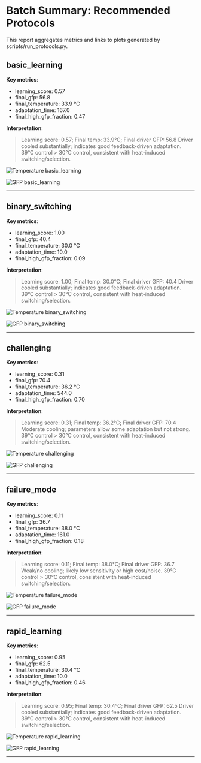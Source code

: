 # Batch Summary: Recommended Protocols

This report aggregates metrics and links to plots generated by scripts/run_protocols.py.

## basic_learning

**Key metrics**:

- learning_score: 0.57
- final_gfp: 56.8
- final_temperature: 33.9 °C
- adaptation_time: 167.0
- final_high_gfp_fraction: 0.47

**Interpretation**:

> Learning score: 0.57; Final temp: 33.9°C; Final driver GFP: 56.8
> Driver cooled substantially; indicates good feedback-driven adaptation.
> 39°C control > 30°C control, consistent with heat-induced switching/selection.

![Temperature basic_learning](./temp_basic_learning.png)

![GFP basic_learning](./gfp_basic_learning.png)

---

## binary_switching

**Key metrics**:

- learning_score: 1.00
- final_gfp: 40.4
- final_temperature: 30.0 °C
- adaptation_time: 10.0
- final_high_gfp_fraction: 0.09

**Interpretation**:

> Learning score: 1.00; Final temp: 30.0°C; Final driver GFP: 40.4
> Driver cooled substantially; indicates good feedback-driven adaptation.
> 39°C control > 30°C control, consistent with heat-induced switching/selection.

![Temperature binary_switching](./temp_binary_switching.png)

![GFP binary_switching](./gfp_binary_switching.png)

---

## challenging

**Key metrics**:

- learning_score: 0.31
- final_gfp: 70.4
- final_temperature: 36.2 °C
- adaptation_time: 544.0
- final_high_gfp_fraction: 0.70

**Interpretation**:

> Learning score: 0.31; Final temp: 36.2°C; Final driver GFP: 70.4
> Moderate cooling; parameters allow some adaptation but not strong.
> 39°C control > 30°C control, consistent with heat-induced switching/selection.

![Temperature challenging](./temp_challenging.png)

![GFP challenging](./gfp_challenging.png)

---

## failure_mode

**Key metrics**:

- learning_score: 0.11
- final_gfp: 36.7
- final_temperature: 38.0 °C
- adaptation_time: 161.0
- final_high_gfp_fraction: 0.18

**Interpretation**:

> Learning score: 0.11; Final temp: 38.0°C; Final driver GFP: 36.7
> Weak/no cooling; likely low sensitivity or high cost/noise.
> 39°C control > 30°C control, consistent with heat-induced switching/selection.

![Temperature failure_mode](./temp_failure_mode.png)

![GFP failure_mode](./gfp_failure_mode.png)

---

## rapid_learning

**Key metrics**:

- learning_score: 0.95
- final_gfp: 62.5
- final_temperature: 30.4 °C
- adaptation_time: 10.0
- final_high_gfp_fraction: 0.46

**Interpretation**:

> Learning score: 0.95; Final temp: 30.4°C; Final driver GFP: 62.5
> Driver cooled substantially; indicates good feedback-driven adaptation.
> 39°C control > 30°C control, consistent with heat-induced switching/selection.

![Temperature rapid_learning](./temp_rapid_learning.png)

![GFP rapid_learning](./gfp_rapid_learning.png)

---
